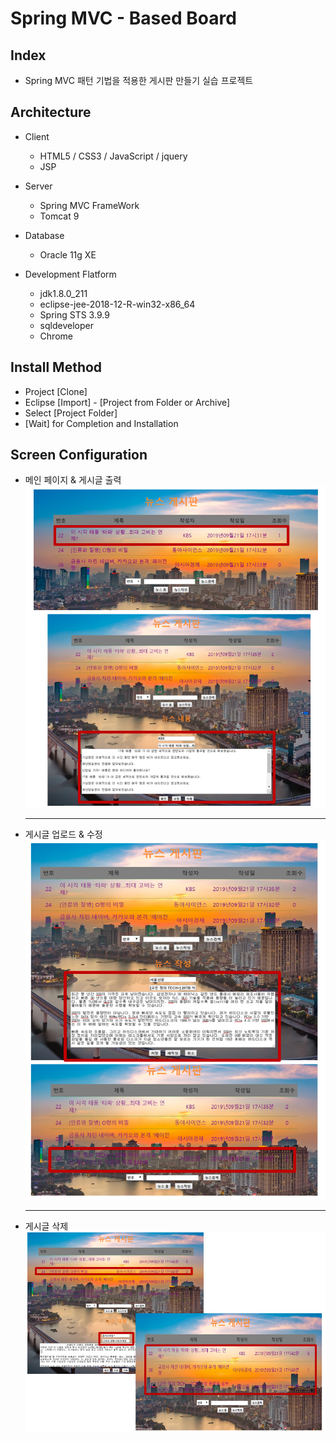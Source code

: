 # Spring MVC - Based Board

## Index

- Spring MVC 패턴 기법을 적용한 게시판 만들기 실습 프로젝트

## Architecture

- Client

  - HTML5 / CSS3 / JavaScript / jquery
  - JSP
  
- Server

  - Spring MVC FrameWork
  - Tomcat 9
  
- Database

  - Oracle 11g XE
  
- Development Flatform

  - jdk1.8.0_211
  - eclipse-jee-2018-12-R-win32-x86_64
  - Spring STS 3.9.9
  - sqldeveloper
  - Chrome

## Install Method

- Project [Clone]
- Eclipse [Import] - [Project from Folder or Archive]
- Select [Project Folder]
- [Wait] for Completion and Installation

## Screen Configuration

- 메인 페이지 & 게시글 출력![select](./images/board_select.PNG)

  ---

- 게시글 업로드 & 수정![insert](./images/board_insert.PNG)

  ---

- 게시글 삭제![delete](./images/board_delete.PNG)
